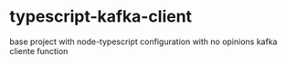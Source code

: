 # typescript-kafka-client
base project with node-typescript configuration with no opinions
kafka cliente function
